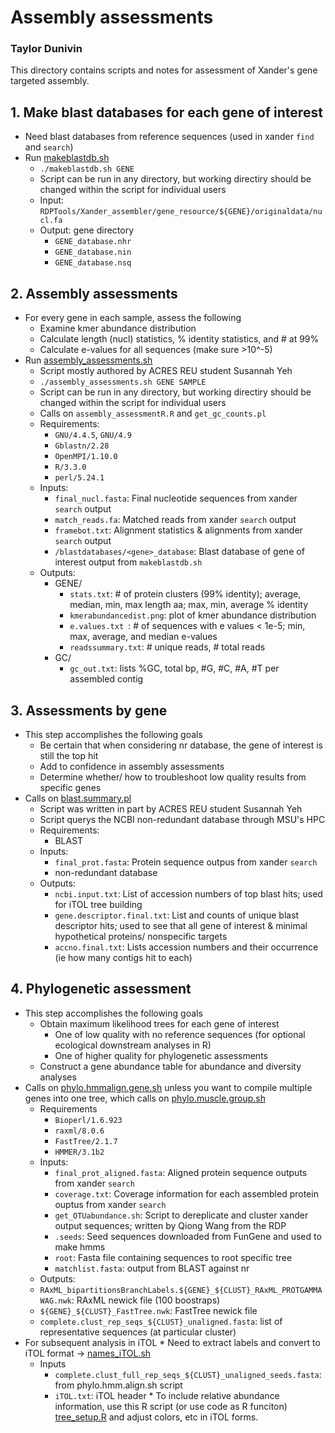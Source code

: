 # Assembly assessments
### Taylor Dunivin


This directory contains scripts and notes for assessment of Xander's gene targeted assembly. 

## 1. Make blast databases for each gene of interest
   * Need blast databases from reference sequences (used in xander `find` and `search`)
   * Run [makeblastdb.sh](https://github.com/ShadeLab/Xander_arsenic/blob/master/assembly_assessments/bin/makeblastdb.sh)
        * `./makeblastdb.sh GENE`
        * Script can be run in any directory, but working directiry should be changed within the script for individual users
        * Input: `RDPTools/Xander_assembler/gene_resource/${GENE}/originaldata/nucl.fa`
        * Output: gene directory
          * `GENE_database.nhr`
          * `GENE_database.nin`
          * `GENE_database.nsq`

## 2. Assembly assessments
   * For every gene in each sample, assess the following
        * Examine kmer abundance distribution
        * Calculate length (nucl) statistics, % identity statistics, and # at 99%
        * Calculate e-values for all sequences (make sure >10^-5)
   * Run [assembly_assessments.sh](https://github.com/ShadeLab/Xander_arsenic/blob/master/assembly_assessments/bin/xander_assessments.sh)
        * Script mostly authored by ACRES REU student Susannah Yeh
        * `./assembly_assessments.sh GENE SAMPLE`
        * Script can be run in any directory, but working directiry should be changed within the script for individual users
        * Calls on `assembly_assessmentR.R` and `get_gc_counts.pl`
       * Requirements:
          * ```GNU/4.4.5```, ```GNU/4.9```
          * ```Gblastn/2.28```
          * ```OpenMPI/1.10.0```
          * ```R/3.3.0```
          * ```perl/5.24.1```
       * Inputs: 
          * ```final_nucl.fasta```: Final nucleotide sequences from xander `search` output
          * ```match_reads.fa```: Matched reads from xander `search` output
          * ```framebot.txt```: Alignment statistics & alignments from xander `search` output
          * ```/blastdatabases/<gene>_database```: Blast database of gene of interest output from ```makeblastdb.sh```
       * Outputs:
          * GENE/
            * ```stats.txt```: # of protein clusters (99% identity); average, median, min, max length aa; max, min, average % identity
            * ```kmerabundancedist.png```: plot of kmer abundance distribution
            * ```e.values.txt ```: # of sequences with e values < 1e-5; min, max, average, and median e-values
            * ```readssummary.txt```: # unique reads, # total reads
          * GC/
            * ```gc_out.txt```: lists %GC, total bp, #G, #C, #A, #T per assembled contig
            
## 3. Assessments by gene
   * This step accomplishes the following goals
     * Be certain that when considering nr database, the gene of interest is still the top hit
     * Add to confidence in assembly assessments
     * Determine whether/ how to troubleshoot low quality results from specific genes
   * Calls on [blast.summary.pl](https://github.com/ShadeLab/Xander_arsenic/blob/master/assembly_assessments/bin/blast.summary.pl)
      * Script was written in part by ACRES REU student Susannah Yeh
      * Script querys the NCBI non-redundant database through MSU's HPC 
      * Requirements: 
        * BLAST
      * Inputs:
         * `final_prot.fasta`: Protein sequence outpus from xander `search`
         * non-redundant database
      * Outputs:
         * `ncbi.input.txt`: List of accession numbers of top blast hits; used for iTOL tree building
         * `gene.descriptor.final.txt`: List and counts of unique blast descriptor hits; used to see that all gene of interest & minimal hypothetical proteins/ nonspecific targets
         * `accno.final.txt`: Lists accession numbers and their occurrence (ie how many contigs hit to each)
         
## 4. Phylogenetic assessment
  * This step accomplishes the following goals
    * Obtain maximum likelihood trees for each gene of interest
      * One of low quality with no reference sequences (for optional ecological downstream analyses in R)
      * One of higher quality for phylogenetic assessments
    * Construct a gene abundance table for abundance and diversity analyses
  * Calls on [phylo.hmmalign.gene.sh](https://github.com/ShadeLab/ARG-AsRG_co-occurrence_Centralia/blob/master/assembly_assessments/bin/phylo.hmmalign.gene.sh) unless you want to compile multiple genes into one tree, which calls on [phylo.muscle.group.sh](https://github.com/ShadeLab/ARG-AsRG_co-occurrence_Centralia/blob/master/assembly_assessments/bin/phylo.muscle.group.sh)
    * Requirements
      * `Bioperl/1.6.923`
      * `raxml/8.0.6`
      * `FastTree/2.1.7`
      * `HMMER/3.1b2`
    * Inputs: 
      * `final_prot_aligned.fasta`: Aligned protein sequence outputs from xander `search`
      * `coverage.txt`: Coverage information for each assembled protein ouptus from xander `search`
      * `get_OTUabundance.sh`: Script to dereplicate and cluster xander output sequences; written by Qiong Wang from the RDP
      * `.seeds`: Seed sequences downloaded from FunGene and used to make hmms
      * `root`: Fasta file containing sequences to root specific tree
      * `matchlist.fasta`: output from BLAST against nr
     * Outputs: 
      * `RAxML_bipartitionsBranchLabels.${GENE}_${CLUST}_RAxML_PROTGAMMAWAG.nwk`: RAxML newick file (100 boostraps)
      * `${GENE}_${CLUST}_FastTree.nwk`: FastTree newick file 
      * `complete.clust_rep_seqs_${CLUST}_unaligned.fasta`: list of representative sequences (at particular cluster)
   * For subsequent analysis in iTOL
    * Need to extract labels and convert to iTOL format -> [names_iTOL.sh](https://github.com/ShadeLab/ARG-AsRG_co-occurrence_Centralia/blob/master/assembly_assessments/bin/names_iTOL.sh)
      * Inputs
        * `complete.clust_full_rep_seqs_${CLUST}_unaligned_seeds.fasta`: from phylo.hmm.align.sh script
        * `iTOL.txt`: iTOL header
    * To include relative abundance information, use this R script (or use code as R funciton) [tree_setup.R](https://github.com/ShadeLab/ARG-AsRG_co-occurrence_Centralia/blob/master/phylogenetic_analysis/tree_setup.R) and adjust colors, etc in iTOL forms. 
     
      

